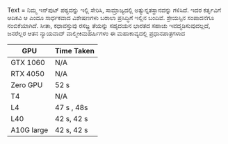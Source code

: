 Text = ನಿಮ್ಮ ಇನ್‌ಪುಟ್ ಪಠ್ಯವನ್ನು ಇಲ್ಲಿ ಸೇರಿಸಿ, ಸಾಮ್ರಾಜ್ಯದಲ್ಲಿ ಅತ್ಯುನ್ನತಸ್ಥಾನವನ್ನು ಗಳಿಸಿದೆ. ಇದರ ಕರ್ತೃವಿಗೆ ಆದಿಕವಿ ಆ ಎಂದೂ ಸಾರ್ಧಕವಾದ ವಿಶೇಷಣಗಳು ಬರಾಲಾ ಪ್ರಸಿದ್ಧಿಗೆ ಇಲ್ಲಿನ ಬಂದಿವೆ. ಶ್ರೇಯಸ್ಸಿನ ಸಂಪಾದನೆಗೂ ನಂಬಿಕೆಯಾಗಿದೆ. ಸೀತಾ, ಕಧಾವಸ್ತುವು ರಸಜ್ಞ್ಞ ತೆಯನ್ನು ಸಹೃದಯನ  ಭಾರತದ ಸಹಾಚು ಇವದ್ಮಡಿಸುವುದಲ್ಲದೆ, ಜನರೆಲ್ಲರ ಆತನ ನ್ಯಾಯವಾದ್‌ ವಾಲ್ಮೀಕಿಮಹರ್ಷಿಗಳಂ ಈ ಮಹಾಕಾವ್ಯದಲ್ಲಿ ಪ್ರಧಾನಪಾತ್ರಗಳಾದ


| GPU          | Time Taken | 
|--------------|------------|
| GTX 1060     | N/A        |
| RTX 4050     | N/A        |
| Zero GPU     | 52 s       | 
| T4           | N/A        | 
| L4           | 47 s , 48s |
| L40          | 42 s, 42 s |
| A10G large   | 42 s, 42 s |